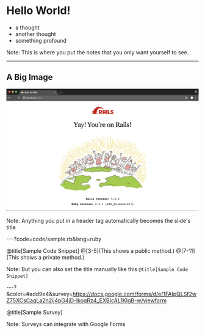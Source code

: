 # Hello World!

* a thought
* another thought
* something profound

Note: This is where you put the notes that you only want yourself to see.

---

## A Big Image

![Rails](assets/image/rails_screenshot.png)

Note: Anything you put in a header tag automatically becomes the slide's title

---?code=code/sample.rb&lang=ruby

@title[Sample Code Snippet]
@[3-5](This shows a public method.)
@[7-11](This shows a private method.)

Note: But you can also set the title manually like this `@title[Sample Code Snippet]`

---?&color=#add9e4&survey=https://docs.google.com/forms/d/e/1FAIpQLSf2wZ75XCsCaqLa2h2ij4pG4jD-lkoqRz4_EXBIcAL1KIgB-w/viewform

@title[Sample Survey]

Note: Surveys can integrate with Google Forms

